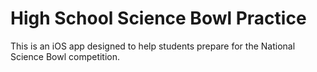 # High School Science Bowl Practice

This is an iOS app designed to help students prepare for the National Science Bowl competition.
